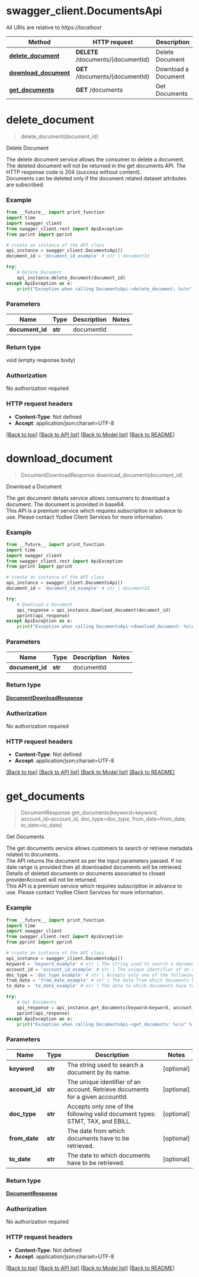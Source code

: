 # swagger_client.DocumentsApi

All URIs are relative to *https://localhost*

Method | HTTP request | Description
------------- | ------------- | -------------
[**delete_document**](DocumentsApi.md#delete_document) | **DELETE** /documents/{documentId} | Delete Document
[**download_document**](DocumentsApi.md#download_document) | **GET** /documents/{documentId} | Download a Document
[**get_documents**](DocumentsApi.md#get_documents) | **GET** /documents | Get Documents


# **delete_document**
> delete_document(document_id)

Delete Document

The delete document service allows the consumer to delete a document. The deleted document will not be returned in the get documents API. The HTTP response code is 204 (success without content).<br>Documents can be deleted only if the document related dataset attributes are subscribed.<br>

### Example
```python
from __future__ import print_function
import time
import swagger_client
from swagger_client.rest import ApiException
from pprint import pprint

# create an instance of the API class
api_instance = swagger_client.DocumentsApi()
document_id = 'document_id_example' # str | documentId

try:
    # Delete Document
    api_instance.delete_document(document_id)
except ApiException as e:
    print("Exception when calling DocumentsApi->delete_document: %s\n" % e)
```

### Parameters

Name | Type | Description  | Notes
------------- | ------------- | ------------- | -------------
 **document_id** | **str**| documentId | 

### Return type

void (empty response body)

### Authorization

No authorization required

### HTTP request headers

 - **Content-Type**: Not defined
 - **Accept**: application/json;charset=UTF-8

[[Back to top]](#) [[Back to API list]](../README.md#documentation-for-api-endpoints) [[Back to Model list]](../README.md#documentation-for-models) [[Back to README]](../README.md)

# **download_document**
> DocumentDownloadResponse download_document(document_id)

Download a Document

The get document details service allows consumers to download a document. The document is provided in base64.<br>This API is a premium service which requires subscription in advance to use.  Please contact Yodlee Client Services for more information. <br>

### Example
```python
from __future__ import print_function
import time
import swagger_client
from swagger_client.rest import ApiException
from pprint import pprint

# create an instance of the API class
api_instance = swagger_client.DocumentsApi()
document_id = 'document_id_example' # str | documentId

try:
    # Download a Document
    api_response = api_instance.download_document(document_id)
    pprint(api_response)
except ApiException as e:
    print("Exception when calling DocumentsApi->download_document: %s\n" % e)
```

### Parameters

Name | Type | Description  | Notes
------------- | ------------- | ------------- | -------------
 **document_id** | **str**| documentId | 

### Return type

[**DocumentDownloadResponse**](DocumentDownloadResponse.md)

### Authorization

No authorization required

### HTTP request headers

 - **Content-Type**: Not defined
 - **Accept**: application/json;charset=UTF-8

[[Back to top]](#) [[Back to API list]](../README.md#documentation-for-api-endpoints) [[Back to Model list]](../README.md#documentation-for-models) [[Back to README]](../README.md)

# **get_documents**
> DocumentResponse get_documents(keyword=keyword, account_id=account_id, doc_type=doc_type, from_date=from_date, to_date=to_date)

Get Documents

The get documents service allows customers to search or retrieve metadata related to documents. <br>The API returns the document as per the input parameters passed. If no date range is provided then all downloaded documents will be retrieved. Details of deleted documents or documents associated to closed providerAccount will not be returned. <br>This API is a premium service which requires subscription in advance to use.  Please contact Yodlee Client Services for more information. <br>

### Example
```python
from __future__ import print_function
import time
import swagger_client
from swagger_client.rest import ApiException
from pprint import pprint

# create an instance of the API class
api_instance = swagger_client.DocumentsApi()
keyword = 'keyword_example' # str | The string used to search a document by its name. (optional)
account_id = 'account_id_example' # str | The unique identifier of an account. Retrieve documents for a given accountId. (optional)
doc_type = 'doc_type_example' # str | Accepts only one of the following valid document types: STMT, TAX, and EBILL. (optional)
from_date = 'from_date_example' # str | The date from which documents have to be retrieved. (optional)
to_date = 'to_date_example' # str | The date to which documents have to be retrieved. (optional)

try:
    # Get Documents
    api_response = api_instance.get_documents(keyword=keyword, account_id=account_id, doc_type=doc_type, from_date=from_date, to_date=to_date)
    pprint(api_response)
except ApiException as e:
    print("Exception when calling DocumentsApi->get_documents: %s\n" % e)
```

### Parameters

Name | Type | Description  | Notes
------------- | ------------- | ------------- | -------------
 **keyword** | **str**| The string used to search a document by its name. | [optional] 
 **account_id** | **str**| The unique identifier of an account. Retrieve documents for a given accountId. | [optional] 
 **doc_type** | **str**| Accepts only one of the following valid document types: STMT, TAX, and EBILL. | [optional] 
 **from_date** | **str**| The date from which documents have to be retrieved. | [optional] 
 **to_date** | **str**| The date to which documents have to be retrieved. | [optional] 

### Return type

[**DocumentResponse**](DocumentResponse.md)

### Authorization

No authorization required

### HTTP request headers

 - **Content-Type**: Not defined
 - **Accept**: application/json;charset=UTF-8

[[Back to top]](#) [[Back to API list]](../README.md#documentation-for-api-endpoints) [[Back to Model list]](../README.md#documentation-for-models) [[Back to README]](../README.md)

